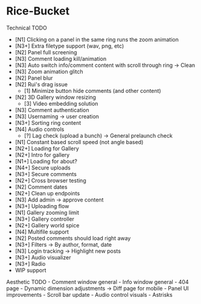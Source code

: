 # Rice-Bucket

Technical TODO
- [N1] Clicking on a panel in the same ring runs the zoom animation
- [N3+] Extra filetype support (wav, png, etc)
- [N2] Panel full screening
- [N3] Comment loading kill/animation
- [N3] Auto switch info/comment content with scroll through ring -> Clean
- [N3] Zoom animation glitch
- [N2] Panel blur
- [N2] Rui's drag issue
    - [1] Minimize button hide comments (and other content)
- [N2] 3D Gallery window resizing
    - [3] Video embedding solution
- [N3] Comment authentication
- [N3] Usernaming -> user creation
- [N3+] Sorting ring content
- [N4] Audio controls
    - [?] Lag check (upload a bunch) -> General prelaunch check
- [N1] Constant based scroll speed (not angle based)
- [N2+] Loading for Gallery
- [N2+] Intro for gallery
- [N1+] Loading for about?
- [N4+] Secure uploads
- [N3+] Secure comments
- [N2+] Cross browser testing
- [N2] Comment dates
- [N2+] Clean up endpoints
- [N3] Add admin -> approve content
- [N3+] Uploading flow
- [N1] Gallery zooming limit
- [N3+] Gallery controller
- [N2+] Gallery world spice
- [N4] Multifile support
- [N2] Posted comments should load right away
- [N3+] Filters -> By author, format, date
- [N3] Login tracking -> Highlight new posts
- [N3+] Audio visualizer
- [N3+] Radio
- WIP support

Aesthetic TODO
    - Comment window general
    - Info window general
    - 404 page
    - Dynamic dimension adjustments -> Diff page for mobile
    - Panel UI improvements
    - Scroll bar update
    - Audio control visuals
    - Astrisks